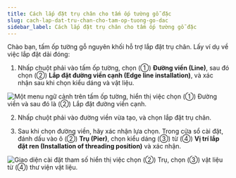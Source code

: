 ```yaml
---
title: Cách lắp đặt trụ chân cho tấm ốp tường gỗ đặc
slug: cach-lap-dat-tru-chan-cho-tam-op-tuong-go-dac
sidebar_label: Cách lắp đặt trụ chân cho tấm ốp tường gỗ đặc
---
```


Chào bạn, tấm ốp tường gỗ nguyên khối hỗ trợ lắp đặt trụ chân. Lấy ví dụ về việc lắp đặt dải đóng:

1. Nhấp chuột phải vào tấm ốp tường, chọn (①) **Đường viền (Line)**, sau đó chọn (②) **Lắp đặt đường viền cạnh (Edge line installation)**, và xác nhận sau khi chọn kiểu dáng và vật liệu.

![Một menu ngữ cảnh trên tấm ốp tường, hiển thị việc chọn (①) Đường viền và sau đó là (②) Lắp đặt đường viền cạnh.](https://storage.googleapis.com/jegavn_kb/images/43d06197-3653-42fc-8f18-48470e307ce1.png)

2. Nhấp chuột phải vào đường viền vừa tạo, và chọn lắp đặt trụ chân.

3. Sau khi chọn đường viền, hãy xác nhận lựa chọn. Trong cửa sổ cài đặt, đánh dấu vào ô (②) **Trụ (Pier)**, chọn kiểu dáng (③) từ (④) **Vị trí lắp đặt ren (Installation of threading position)** và xác nhận.

![Giao diện cài đặt tham số hiển thị việc chọn (②) Trụ, chọn (③) vật liệu từ (④) thư viện vật liệu.](https://storage.googleapis.com/jegavn_kb/images/c0bd2dad-ebdc-456c-a691-2fe3a8e834b1.png)